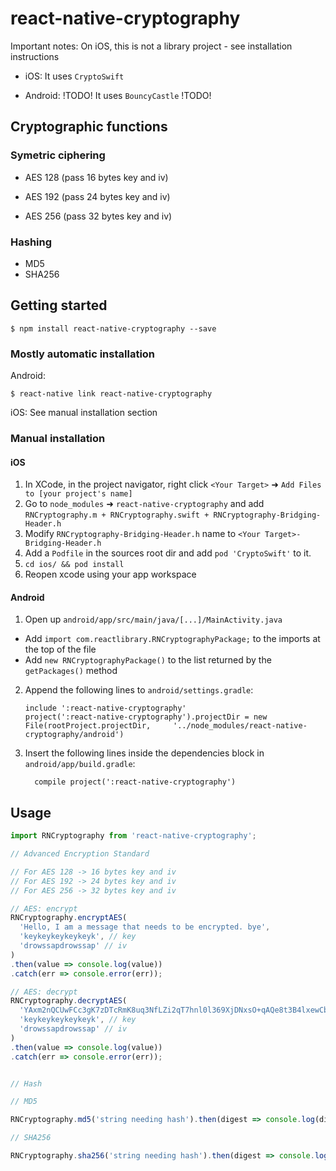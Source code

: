 
# react-native-cryptography

Important notes: On iOS, this is not a library project - see installation instructions

- iOS: It uses `CryptoSwift`

- Android: !TODO! It uses `BouncyCastle` !TODO!

## Cryptographic functions

### Symetric ciphering

- AES 128 (pass 16 bytes key and iv)

- AES 192 (pass 24 bytes key and iv)

- AES 256 (pass 32 bytes key and iv)


### Hashing

- MD5
- SHA256

## Getting started

`$ npm install react-native-cryptography --save`

### Mostly automatic installation

Android:

`$ react-native link react-native-cryptography`

iOS: See manual installation section

### Manual installation


#### iOS

1. In XCode, in the project navigator, right click `<Your Target>` ➜ `Add Files to [your project's name]`
2. Go to `node_modules` ➜ `react-native-cryptography` and add `RNCryptography.m + RNCryptography.swift + RNCryptography-Bridging-Header.h`
3. Modify `RNCryptography-Bridging-Header.h` name to `<Your Target>-Bridging-Header.h`
4. Add a `Podfile` in the sources root dir and add `pod 'CryptoSwift'` to it.
5. `cd ios/ && pod install`
6. Reopen xcode using your app workspace

#### Android

1. Open up `android/app/src/main/java/[...]/MainActivity.java`
  - Add `import com.reactlibrary.RNCryptographyPackage;` to the imports at the top of the file
  - Add `new RNCryptographyPackage()` to the list returned by the `getPackages()` method
2. Append the following lines to `android/settings.gradle`:
  	```
  	include ':react-native-cryptography'
  	project(':react-native-cryptography').projectDir = new File(rootProject.projectDir, 	'../node_modules/react-native-cryptography/android')
  	```
3. Insert the following lines inside the dependencies block in `android/app/build.gradle`:
  	```
      compile project(':react-native-cryptography')
  	```

## Usage
```javascript
import RNCryptography from 'react-native-cryptography';

// Advanced Encryption Standard

// For AES 128 -> 16 bytes key and iv
// For AES 192 -> 24 bytes key and iv
// For AES 256 -> 32 bytes key and iv

// AES: encrypt
RNCryptography.encryptAES(
  'Hello, I am a message that needs to be encrypted. bye',
  'keykeykeykeykeyk', // key
  'drowssapdrowssap' // iv
)
.then(value => console.log(value))
.catch(err => console.error(err));

// AES: decrypt
RNCryptography.decryptAES(
  'YAxm2nQCUwFCc3gK7zDTcRmK8uq3NfLZi2qT7hnl0l369XjDNxsO+qAQe8t3B4lxewCb5X6GNPvfrd2vlf689w==',
  'keykeykeykeykeyk', // key
  'drowssapdrowssap' // iv
)
.then(value => console.log(value))
.catch(err => console.error(err));


// Hash

// MD5

RNCryptography.md5('string needing hash').then(digest => console.log(digest));

// SHA256

RNCryptography.sha256('string needing hash').then(digest => console.log(digest));



```
  
